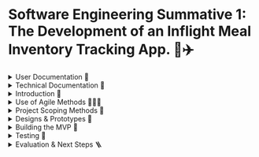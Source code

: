 # Software Engineering Summative 1: The Development of an Inflight Meal Inventory Tracking App. 🍔✈️

<details>
<summary>User Documentation 📲</summary>
<br>
  
 ## Getting Started

  Please Click [here](https://elliemartin12.github.io/SE-Sum-1/) To Access The Application

  To log in, please use the following credentials:

  **Username: John_Smith**
  
  **Password: HelloBA123**

  How to use the app:
  1. Click the link log in with the above credentials
  2. View the current inventory of each meal type on the given flight
  3. When a customer orders a meal, click it to decrease its inventory
  4. Monitor stock levels via the colour-coded indicators.

  Please watch the video below for a demo on how to use this app: 
![GIF](https://github.com/EllieMartin12/SE-Sum-1/blob/main/assets/App%20Demo.gif)

  ## App Features
  1. A User Log-in Page
  2. A Meal Inventory Tracking View

 ## Requirements
 When using the app, please ensure you are viewing on your desktop or mobile and have an internet connection. 

 ## Troubleshooting
 Problem: "The app layout looks broken!"
 Solution: Please ensure you are viewing in Google Chrome 

 ## FAQs
 **Q: Where can I give you my feedback?**
 A: Simply click on the feedback form link in the app to log your comments, and we will respond shortly 😊

</details>
  
<details>
<summary>Technical Documentation 🔧</summary>
<br>

## Project Structure
The repository comprises of the following key components:

- **`assets/`:** Directory containing all images and GIFs
  
**Login Page**
- **`index.html`:** HTML code for login page

- **`index.css`:** CSS code for login page

- **`index.js`:** JavaScript code for login page

- **`index.test.js`:** JavaScript code to test functionality of login page

**Dashboard Page**
- **`dashboard.html`:** HTML code for dashboard 

- **`dashboard.css`:** CSS code for dashboard 

- **`dashboard.js`:** JavaScript code for dashboard 

- **`dashboard.test.js`** JavaScript code to test functionality of dashboard

  ## Set Up

  **Prequisites**:
  - Node.js v16 or later
  - npm
  - Jest
    
  To set up the project locally:

  1. **Clone the Repository**
     
     ```bash
     git clone https://github.com/EllieMartin12/SE-Sum-1.git
     ```
  2. **Install Dependencies**

     ```bash
     npm install
     npm install --save-dev jest
     ```
  

  ## Testing
  This project uses Jest for unit testing, specified in `package.json`. To run the unit tests:

  ```bash
  npm test
  ```

 
     

</details>
  

<details>
<summary>Introduction 📝 </summary>
<br>
The oligopolistic nature of the modern airline industry intensifies competition amongst its most dominant firms, making them interdependent on one another, and bringing about the need for strategic behaviour. As various airlines fly the same routes, product differentiation can only occur via customer experience. Hence, in such an environment, it’s crucial to maintain a high customer satisfaction (CSAT) to not only increase customer retention but to improve brand image, attracting new customers and increasing the airlines market power. Subsequently, establishing loyalty in customers enables a shift towards more inelastic prices, further increasing revenue. 

One aspect of customer experience requiring improvement is catering. Whilst the meals themselves consistently receive high feedback, the coordination of service on board is poor. Currently, cabin crew manually check which meals are on offer, and the abundance of each, creating opportunity for miscounting and miscommunication between colleagues. Too often are passengers promised meals which are out of stock, served cold food, or not had options explained clearly. 

Consequently, this project aims to develop an app that’ll enable cabin crew to view and edit real-time meal inventory statuses. With stock levels available at a glance, the need to consult colleagues or rummage through trolleys is eliminated. This will empower them to offer meal choices with greater accuracy, ensuring they can uphold their commitments to passengers, and serve more people faster, boosting CSAT for the airline. 
</details>

<details>
<summary>Use of Agile Methods 🏃‍♀️‍➡️ </summary>
<br>
The agile philosophy is the ability to create and respond to change. This approach was formally introduced in 2001 with the creation of the symbolic Agile Manifesto, which emphasises flexibility, collaboration and iterative progress. 

Agile techniques have been hugely successful in the software development industry, revolutionising project delivery. By fostering collaboration, adaptability and faster times-to-market, companies worldwide are experiencing enhanced productivity and customer satisfaction. This widespread adoption of the technique underscores agile’s effectiveness in driving innovation, helping companies establish a competitive edge. 

Hence, for this project, I’ll be embracing the agile framework to help produce a more user-centric solution, within a culture of teamwork and continuous user feedback. Unlike the traditional waterfall approach, agile’s iterative nature ensures incremental delivery of value, providing a simple, immediate solution that’ll be iteratively improved. Meanwhile, the value from a more linear approach is delayed until it’s end – a risk that could be costly if this final product has misaligned deliverables with the stakeholders.

To implement agile principles in the project, I have utilised GitHub as a project management tool. Here, project workload is broken down into manageable tickets (issues). These issues have then been logged into sprints, providing a structured timeline for the project. By planning value delivery at the end of each sprint, I can ensure the project remains focused. Issues are also tracked via KanBan boards, providing a visual representation of task progression. In the workplace, this maintains transparency and clarity across the team, allowing bottlenecks to be clearly identified and stakeholders to remain updated on the apps progress. 

Below is an example of a retrospective carried out at the end of sprint 1.  This creates space to reflect on progress, discuss working habits and set targets for the next sprint. All of which continuously shape the team into more efficient software developers, and hence leads to the production of a more successful product.
</details>
  
<details>
<summary>Project Scoping Methods 🧐 </summary>
<br>
Design thinking is a user-centred approach to innovation that establishes effective business models by focusing on the needs of people. These methods allow developers a deep understanding to the needs and challenges their stakeholders face, sparking creative solutions in early stages of design, and resulting in a highly functional product. Adopting this approach for the meal inventory app ensures the design is supplemented by a mindset that’ll constantly assess its viability. 

In particular, design thinking involves empathising with stakeholders to understand their workflows, habits and frustrations. Hence, following some user research, the image below portrays an empathy map. This collaborative visualisation articulates our target user’s (cabin crew) environment, which can be mapped to formulate the requirements of our app, and aid future decision making: 

![Meal Inventory App - Project Scoping: EMPATHY MAP](https://github.com/user-attachments/assets/bb7bc84d-9c31-4929-a737-e8bec288d5a3)
_Figure 1: An empathy map created in Miro. A link to the Miro Board can be found here:_ [View Miro Board](https://miro.com/app/board/uXjVLyuCzXA=/?share_link_id=371914488981)

As shown, the app’s target persona manages numerous responsibilities, from ensuring safety and security to delivering exceptional customer service, all within a tight, crowded workspace. The fast-paced, noisy environment, coupled with the pressure of customer demands, could easily overwhelm crew members, complicating tasks like meal inventory tracking or communicating with colleagues. 

In the ideation phase, these pains and gains translate into key requirements for the app: it must be simple, intuitive and stress-free to use, seamlessly synchronising across devices to reduce reliance on verbal communication amongst staff. Insights from the empathy map further highlight the priority of these requirements, outlined in the diagram below: 

![Meal Inventory App - Project Scoping: PROJECT REQUIREMENTS](assets/Meal%20Inventory%20App%20-%20Project%20Scoping%20PROJECT%20REQUIREMENTS.jpeg)
_Figure 2: The functional and non-functional requirements of the project, as identified from the empathy map findings, prioritised (created in Miro). A link to the Miro Board can be found here:_ [View Miro Board](https://miro.com/app/board/uXjVLyuCzXA=/?share_link_id=371914488981)

We can conclude the highest priority is to deliver an app with a simple inventory view, and editing functionality. Next, the focus should shift to enhancing the usability and accessibility through colour coding, visualisations and multi-language support. In the long term, the app brings potential to expand its audience to include caterers and managers in the airline, offering insights into product demand. This would enable the company to make informed decisions about supplier partnerships and meal loading quantities, better aligning onboard availability to passenger preferences. These improvements would not only minimise waste – supporting the airline's net carbon zero sustainability goal, but also enhance customer satisfaction and retention. 

These requirements are structured using a Now, Next, Later framework, offering clear expectations, success criteria, and a roadmap for the project’s future development. This also helps shape the components of each sprint when project planning: 

![Meal Inventory App - Project Scoping: NOW NEXT LATER](assets/Meal%20Inventory%20App%20-%20Project%20Scoping%20NOW%20NEXT%20LATER.jpeg)
_Figure 3: A 'Now, Next, Later' visual to portray how and when the  prioritised requirements for the app will be met (created in Miro). A link to the Miro Board can be found here:_ [View Miro Board](https://miro.com/app/board/uXjVLyuCzXA=/?share_link_id=371914488981)
</details>
  
<details>
<summary>Designs & Prototypes 🎨</summary>
<br>
Design bridges the gap between conceptual ideas and functional application. Physical models such as mock-ups and prototypes allow developers to visualise and test their ideas before building the final product. This not only facilitates valuable user feedback, but also mitigates the risk of investing extensive resources into a design that may prove unsuccessful. 
Therefore, I first took initial ideas and sketched a low-fidelity prototype. This isn’t faithful to details of the look, feel and behaviour of the app, but rather gives a high-level abstract view of the intended design, which (at this point) is subject to change: 

![Lo-fi Design](https://github.com/EllieMartin12/SE-Sum-1/blob/EllieMartin12-Prototype/LO-FI%20Design.jpg) 


_Figure 4: An initial, low fidelity sketch of the app._

As shown, the low-fi design indicates a clear, user-friendly design. Equipped with a straightforward login page, the app will then transition to an inventory tracker where meal counts are logically and visually shown. The use of colours helps differentiate between meals, enhancing usability, whilst pie charts allow data to be interpreted at a glance.

After presenting this sketch to stakeholders and receiving positive feedback, I progressed to creating a more high-fidelity wireframe using Figma (Figure 5). This tool delivers an interactive, digital prototype, enabling me to reach a high degree of precision that aligns with the functional objectives of the app. By stimulating user experience (UX), developers are provided with a clear vision of the end goal throughout the coding process, whilst stakeholders can explore and evaluate how the final product will behave and respond to their inputs, fostering a deeper understanding and stronger alignment with user expectations.

![Figma Screen](https://github.com/user-attachments/assets/af938082-93b7-4713-8d5a-4e42110211c1)
_Figure 5: A high fidelity prototype of the app, developed in Figma. A Link to this design can be found here:_ [View Figma Design ](https://www.figma.com/proto/4e4nEptFLp7OykTWSjwz27/SE-Summative-1?node-id=601-9&t=YuXhqKT2aP9C4IYl-1)

As illustrated, multiple views have been designed to showcase the apps appearance and functionality, meeting many of the goals outlined above. 

1. The login page includes fields for the username and password, with serval variants to simulate how these text boxes will dynamically appear at different stages of the UX. Additionally, the login page features a “Change Language” button which, when clicked, opens a language selector pop-up, catering for the worldwide placement of cabin crew. For users encountering login difficulties, a call-to-action button directs them to a form to report issues (Figure 6). 

<img width="529" alt="image" src="https://github.com/user-attachments/assets/2d5478dc-4fc2-4c1c-a570-d7e9fb1ede20" />

_Figure 6: To improve user experience, a form has been created where cabin crew can log issues they're experiencing, particularly with logging in. To view the form, click here:_ [View Issue Tracking Form](https://forms.office.com/Pages/ResponsePage.aspx?id=gcLuqKOqrk2sm5o5i5IV5yjSGYWQRBdPi8-BeaKCHhZURTUxT0EzQ0swODdGUEtSVkk4NzNTNkYzUS4u)

2. Upon logging in, the dashboard provides an intuitive overview of meal inventory, aligned with common reading habits. Content is arranged in order of decreasing significance, guiding the viewers’ attention towards the most critical information, and hence allowing crew to easily scan and interpret the data quickly (a key requirement for our ‘on-the-go’, busy persona). E.g., key information such as date and flight number are prominently displayed at the top, allowing crew to ensure the app is up-to-date. The rest of the content includes example meal options which’ll be expressed as clickable buttons to automatically subtract one from inventory. Inventory levels are then displayed in large, bold numbers, with a green-red colour scheme that visually reflects remaining quantities.

3. To enhance accessibility, the dashboard will include a colour vision deficiency (CVD) mode, activated via the “CVD Friendly” button. This inclusivity ensures the app is usable and effective for all users, regardless of visual impairments. 

4. Building on the low-fi design, this prototype introduces a third view, containing functionality for users to add inventory, addressing the scenario in which additional meals are loaded unexpectedly, or crew mistakenly miscount inventory. On this page, users will also be able to seamlessly switch between flights (updating the app with each shift). Finally, a feedback link at the bottom provides an avenue for crew to share their ideas, insights and criticisms, encouraging continuous improvement, and ensuring the app remains user-centric throughout its development (utilising the design thinking approach) (Figure 7). 

<img width="496" alt="image" src="https://github.com/user-attachments/assets/d79f447b-092c-4507-a331-d3dfdba0ba04" />

_Figure 7: A vital part of the iterative development process is continuous feeddback. Hence, the prototype includes a form where users can express their likes and dislikes on the product. To view the form, click here:_ [View Feedback Form](https://forms.office.com/Pages/ResponsePage.aspx?id=gcLuqKOqrk2sm5o5i5IV5yjSGYWQRBdPi8-BeaKCHhZUMldFRlVZUzdZTVBXMFI0S1MzUTdIRzBLTy4u)

Using Figma’s previewing ability, the following GIF demonstrates the app prototype, displaying how the final product will appear on mobiles: 

![GIF](https://github.com/EllieMartin12/SE-Sum-1/blob/EllieMartin12-Prototype/Figma%20Design%20x1.5.gif)

_Figure 8: A GIF demonstration of the Apps Prototype. To view this in video form (which is also slightly slower), please click here:_ [DropBox Link to Video](https://www.dropbox.com/scl/fi/dmtddlj5gvi7umy6c5ta6/App-Prototype-Demo-Figma.mov?rlkey=ghj9ta90h2gkjdgs95zsftwl3&st=f7d4qckz&dl=0)

This prototype acts as a tangible platform for testing and refining functionality, setting a solid foundation for the successful launch of the application. Without which, we risk misaligned visions, poor usability, and wasted time and costs to the company. 
</details>
  
<details>
<summary>Building the MVP 🚀</summary>
<br>
  
  ### What is the MVP?
  
This is the minimum viable product: the simplest version of the app possible, that’ll attract users and add business value. By leveraging insights gained through the empathy and project scoping phases above, the features of the MVP could be defined. Hence, this would simply consist of a log in page (with a company-wide log in), as well as the ability to view and decrease inventory of meals on board a particular flight. In future iterations, the app will evolve to become more inclusive and insightful by scaling to more flights, storing data to be used for corporate insights, and adding additional functionality as outlined by the "Next" and "Later" sections of the framework above.

### Coding Process

Firstly, I wrote the CSS and HTML for the user-log in page. Each of these are foundational building blocks to any web app: HTML gives the structure and content of the view, whilst CSS makes the app more visually appealing by defining its style. Next, Javascript is used to make the app more dynamic and functional. Here, I added user authentication and user interaction handling (e.g., ensuring buttons are clickable and login details are processed). I chose a modular approach to ease the debugging and maintainability of the code later on: 

First, valid credentials are defined, and an event listener is added to handle the submission process, ensuring a smooth UX:
```
function setupLogin(formElement) {
  // Define valid credentials
  const validUsername = "John_Smith";
  const validPassword = "HelloBA123";

  formElement.addEventListener("submit", function (event) {
      event.preventDefault();
      console.log("Form submitted");
```

The code then trims any whitespace and logs the username and password for testing purposes:
```
/ Get user inputs, trimming any whitespace
      const username = document.getElementById("username").value.trim();
      const password = document.getElementById("password").value.trim();
      console.log("Username:", username); // Log the username input
      console.log("Password:", password); // Log the password input
```

Next, a helper function ‘validateCredentials’ encapsulates the logic for checking the username and password against the predefined valid ones. This function returns a Boolean variable to indicate if the user entered the correct details, and an error message should it be necessary.
```
// Call the validate credentials function, along with the user inputs
      const validationResult = validateCredentials(username, password, validUsername, validPassword);
      
      // Log validation result
      console.log("Validation Result:", validationResult);
```

Error handling is a vital part of the development process to ensure clarity for the user, maintaining a user-centric approach to building the app. Hence, I used DOM manipulation to then display targeted error messages, and inform the user of a successful login:
```
// Handle validation results:
      // If valid, alert the user 'login successful' and redirect to dashboard view
      if (validationResult.isValid) {
          alert("Login successful!");
          window.location.href = "dashboard.html"; // Redirect to dashboard
      } else {
          // If invalid, show the corresponding error message
          if (validationResult.errorMessage === "Invalid username") {
              document.getElementById("usernameError").innerText = validationResult.errorMessage;
              document.getElementById("usernameError").style.display = "block";
          } else if (validationResult.errorMessage === "Invalid password") {
              document.getElementById("passwordError").innerText = validationResult.errorMessage;
              document.getElementById("passwordError").style.display = "block";
          } else {
              document.getElementById("credentialsError").innerText = validationResult.errorMessage;
              document.getElementById("credentialsError").style.display = "block";
          }
          console.log(validationResult.errorMessage); // Log error message
      }
```

![Final Log in Page](https://github.com/user-attachments/assets/4f728530-d77c-47e2-8a93-fe0116352296)
_Figure 9: The Finished Log in Page For The MVP_

Once security was in place, focus shifted towards building a basic inventory tracker. Figure 10 indicates how several iterations of the interface were built. The first included several bugs such as a fixed date and lack of styling, whilst the second brought colour, better fulfilling the requirements of the app. The final version builds upon the MVP by starting to include some 'Medium' priority requirements (e.g. a feedback form and colour-changing numbers). Again, a modular approach was taken to aid readbility and foster potential collaboration. 
![image](https://github.com/user-attachments/assets/af5b979a-1f95-493e-9291-5e3398010aee)
_Figure 10: The incremental development of the dashboard view_

Firstly, the `setCurrentDate` function ensures the current date is always displayed at the top of the page using the `toLocaleDateString()` method. 
```
function setCurrentDate(dateElement) {
    const currentDate = new Date();
    const options = { weekday: 'long', day: 'numeric', month: 'long', year: 'numeric' };
    dateElement.textContent = currentDate.toLocaleDateString('en-UK', options);
}
```

Next, an example meal inventory is hard coded: something that’ll need to be made more robust when scaling to more flights. 

```
let chickenCount = 6;
let spaghettiCount = 11;
```

The `updateMealCount` function then handles user interaction when clicking on a meal, ensuring the inventory decreases by 1. If the count reaches 0, the button is then disabled via `disableButton`:
```
function updateMealCount(mealType, countElement, buttonElement) {
    let count = mealType === 'chicken' ? chickenCount : spaghettiCount;

    if (count > 0) {
        count--; // Decrement the count

        // Update the count based on the meal type
        if (mealType === 'chicken') {
            chickenCount = count;
        } else {
            spaghettiCount = count;
        }

        // Update the text content of the count element
        countElement.textContent = count;

        // Set the color based on the count
        setColourBasedOnCount(countElement, count);

        // Disable button if count reaches zero
        if (count === 0) {
            disableButton(buttonElement);
        }
    }
}

// 4. CREATE A FUNCTION TO DISABLE THE BUTTON WHEN THE MEAL COUNT REACHES ZERO
function disableButton(buttonElement) {
    buttonElement.disabled = true;
    buttonElement.style.backgroundColor = '#ccc';
    buttonElement.style.cursor = 'not-allowed';
}
```

The `setColourBasedOnCount` function then adjusts the colour of the number dyanaimcally, using a gradient from green (to indicate high inventory) to red (low inventory). These colours give users a visual cue about how many meals are left, further improving UX. 

```
function setColourBasedOnCount(countElement, count) {
    // Define thresholds
    const maxCount = 15; // Maximum count

    // Calculate the color based on the count
    const green = Math.round((count / maxCount) * 255); // Calculate green value
    const red = Math.round(((maxCount - count) / maxCount) * 255); // Calculate red value
    const orange = Math.round(((count - 5) / 5) * 255); // Calculate orange value for mid count

    // Set the color based on the thresholds
    if (count > 10) { // Green
        countElement.style.color = `rgb(0, ${green}, 0)`; // Green to yellow
    } else if (count > 5) { // Orange
        countElement.style.color = `rgb(${red}, ${orange}, 0)`; // Orange
    } else { // Red
        countElement.style.color = `rgb(${red}, 0, 0)`; // Red
    }
}
```

Finally, the `initialiseDashboard` function is used to call all functions, tieing everything together:

```
function initialiseDashboard(dateElement, chickenBtn, spaghettiBtn, chickenCountElement, spaghettiCountElement) {
    setCurrentDate(dateElement);

    // Set initial colors based on the initial counts
    setColourBasedOnCount(chickenCountElement, chickenCount);
    setColourBasedOnCount(spaghettiCountElement, spaghettiCount);

    chickenBtn.addEventListener('click', () => {
        console.log('Chicken button clicked'); // Debugging log
        updateMealCount('chicken', chickenCountElement, chickenBtn);
    });
    spaghettiBtn.addEventListener('click', () => {
        console.log('Spaghetti button clicked'); // Debugging log
        updateMealCount('spaghetti', spaghettiCountElement, spaghettiBtn);
    });
}
```
</details>
  
<details>
<summary>Testing 🧪</summary>
<br>

</details>

<details>
<summary>Evaluation & Next Steps 🪜 </summary>
<br>

</details>




